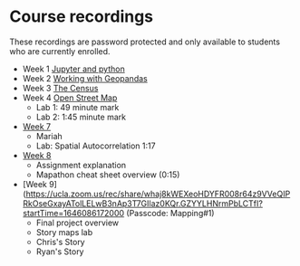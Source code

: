 # Course recordings
These recordings are password protected and only available to students who are currently enrolled.

- Week 1 [Jupyter and python](https://ucla.zoom.us/rec/share/dhjnPuaPKkiR8x6UAGVKPDMo1EweotSJah-LqZfXMLOCsrtvCH3_p8MSvFP1xCnQ.oQsuUIH8ev4R8nOE?startTime=1641253585000)
- Week 2 [Working with Geopandas](https://ucla.zoom.us/rec/share/k94k0OgMXa1zHbj5_5NB3bsYc8nOPe_5_ZPaLJrHRlH03GY1zF51naWCioHiDa1_.OZUvqYLiWfvd4ztP?startTime=1641852341000)
- Week 3 [The Census](https://ucla.zoom.us/rec/share/7MZU6zqm5zHjv_9Lf6OTd3ZgryHvGizlEuuxWunX7xp1tBWA2IfF2eZIBBzZt8fd.xu3ofRnAIUjRPI-y?startTime=1642543394000)
- Week 4 [Open Street Map](https://ucla.zoom.us/rec/share/INTrB4VY0iVLPsXQdALVy4bjdBnTUj-OfAkHWflUrXHnTcCKPByMdhXcmK6guisY.N11Kv4voQEamRZhn?startTime=1643061795000 (Passcode: Mapping#1))
  - Lab 1: 49 minute mark
  - Lab 2: 1:45 minute mark
- [Week 7](https://ucla.zoom.us/rec/share/ijooRKy7M04oOxF9RD6RGFRqnFhvPx_I2_uWTzauW1MYYAY-WXBUrlX-zlNZvloy.zRiuugu7mHqiNbeD?startTime=1644876808000 (Passcode: Mapping#1)) 
  - Mariah
  - Lab: Spatial Autocorrelation 1:17
- [Week 8](https://ucla.zoom.us/rec/share/MuqgHMZGbbyj6hBqc85oBRIWJzfINehBZb9gZSLPeFIP8-aC8KFdc-rYlPFW8Jtg.K6ffZTr9oy3bKex6?startTime=1645567666000 (Passcode: Mapping#1))
  - Assignment explanation
  - Mapathon cheat sheet overview (0:15)
- [Week 9](https://ucla.zoom.us/rec/share/whaj8kWEXeoHDYFR008r64z9VVeQIPRkOseGxayATolLELwB3nAp3T7GIlaz0KQr.GZYYLHNrmPbLCTfI?startTime=1646086172000 (Passcode: Mapping#1)
  - Final project overview
  - Story maps lab
  - Chris's Story
  - Ryan's Story
